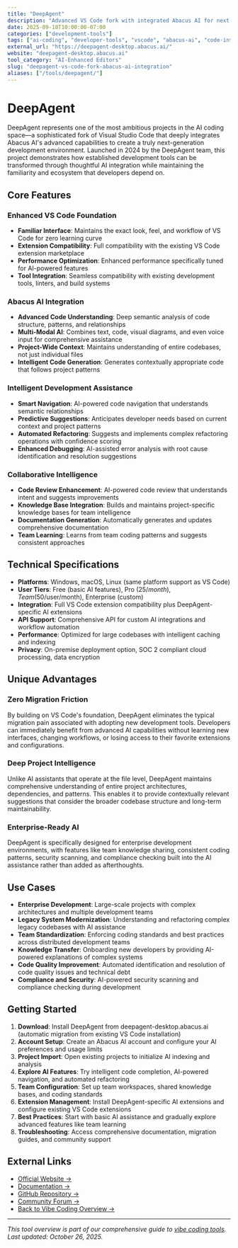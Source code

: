 ```yaml
---
title: "DeepAgent"
description: "Advanced VS Code fork with integrated Abacus AI for next-generation development with enhanced code intelligence"
date: 2025-09-18T10:00:00-07:00
categories: ["development-tools"]
tags: ["ai-coding", "developer-tools", "vscode", "abacus-ai", "code-intelligence"]
external_url: "https://deepagent-desktop.abacus.ai/"
website: "deepagent-desktop.abacus.ai"
tool_category: "AI-Enhanced Editors"
slug: "deepagent-vs-code-fork-abacus-ai-integration"
aliases: ["/tools/deepagent/"]
---
```


# DeepAgent

DeepAgent represents one of the most ambitious projects in the AI coding space—a sophisticated fork of Visual Studio Code that deeply integrates Abacus AI's advanced capabilities to create a truly next-generation development environment. Launched in 2024 by the DeepAgent team, this project demonstrates how established development tools can be transformed through thoughtful AI integration while maintaining the familiarity and ecosystem that developers depend on.

## Core Features

### Enhanced VS Code Foundation
- **Familiar Interface**: Maintains the exact look, feel, and workflow of VS Code for zero learning curve
- **Extension Compatibility**: Full compatibility with the existing VS Code extension marketplace
- **Performance Optimization**: Enhanced performance specifically tuned for AI-powered features
- **Tool Integration**: Seamless compatibility with existing development tools, linters, and build systems

### Abacus AI Integration
- **Advanced Code Understanding**: Deep semantic analysis of code structure, patterns, and relationships
- **Multi-Modal AI**: Combines text, code, visual diagrams, and even voice input for comprehensive assistance
- **Project-Wide Context**: Maintains understanding of entire codebases, not just individual files
- **Intelligent Code Generation**: Generates contextually appropriate code that follows project patterns

### Intelligent Development Assistance
- **Smart Navigation**: AI-powered code navigation that understands semantic relationships
- **Predictive Suggestions**: Anticipates developer needs based on current context and project patterns
- **Automated Refactoring**: Suggests and implements complex refactoring operations with confidence scoring
- **Enhanced Debugging**: AI-assisted error analysis with root cause identification and resolution suggestions

### Collaborative Intelligence
- **Code Review Enhancement**: AI-powered code review that understands intent and suggests improvements
- **Knowledge Base Integration**: Builds and maintains project-specific knowledge bases for team intelligence
- **Documentation Generation**: Automatically generates and updates comprehensive documentation
- **Team Learning**: Learns from team coding patterns and suggests consistent approaches

## Technical Specifications

- **Platforms**: Windows, macOS, Linux (same platform support as VS Code)
- **User Tiers**: Free (basic AI features), Pro ($25/month), Team ($50/user/month), Enterprise (custom)
- **Integration**: Full VS Code extension compatibility plus DeepAgent-specific AI extensions
- **API Support**: Comprehensive API for custom AI integrations and workflow automation
- **Performance**: Optimized for large codebases with intelligent caching and indexing
- **Privacy**: On-premise deployment option, SOC 2 compliant cloud processing, data encryption

## Unique Advantages

### Zero Migration Friction
By building on VS Code's foundation, DeepAgent eliminates the typical migration pain associated with adopting new development tools. Developers can immediately benefit from advanced AI capabilities without learning new interfaces, changing workflows, or losing access to their favorite extensions and configurations.

### Deep Project Intelligence
Unlike AI assistants that operate at the file level, DeepAgent maintains comprehensive understanding of entire project architectures, dependencies, and patterns. This enables it to provide contextually relevant suggestions that consider the broader codebase structure and long-term maintainability.

### Enterprise-Ready AI
DeepAgent is specifically designed for enterprise development environments, with features like team knowledge sharing, consistent coding patterns, security scanning, and compliance checking built into the AI assistance rather than added as afterthoughts.

## Use Cases

- **Enterprise Development**: Large-scale projects with complex architectures and multiple development teams
- **Legacy System Modernization**: Understanding and refactoring complex legacy codebases with AI assistance
- **Team Standardization**: Enforcing coding standards and best practices across distributed development teams
- **Knowledge Transfer**: Onboarding new developers by providing AI-powered explanations of complex systems
- **Code Quality Improvement**: Automated identification and resolution of code quality issues and technical debt
- **Compliance and Security**: AI-powered security scanning and compliance checking during development

## Getting Started

1. **Download**: Install DeepAgent from deepagent-desktop.abacus.ai (automatic migration from existing VS Code installation)
2. **Account Setup**: Create an Abacus AI account and configure your AI preferences and usage limits
3. **Project Import**: Open existing projects to initialize AI indexing and analysis
4. **Explore AI Features**: Try intelligent code completion, AI-powered navigation, and automated refactoring
5. **Team Configuration**: Set up team workspaces, shared knowledge bases, and coding standards
6. **Extension Management**: Install DeepAgent-specific AI extensions and configure existing VS Code extensions
7. **Best Practices**: Start with basic AI assistance and gradually explore advanced features like team learning
8. **Troubleshooting**: Access comprehensive documentation, migration guides, and community support

## External Links

- [Official Website →](https://deepagent-desktop.abacus.ai/)
- [Documentation →](https://docs.deepagent.dev)
- [GitHub Repository →](https://github.com/deepagent/deepagent)
- [Community Forum →](https://community.deepagent.dev)
- [Back to Vibe Coding Overview →](/blog/posts/vibe-coding-revolution/)

---

*This tool overview is part of our comprehensive guide to [vibe coding tools](/blog/posts/vibe-coding-revolution/). Last updated: October 26, 2025.*